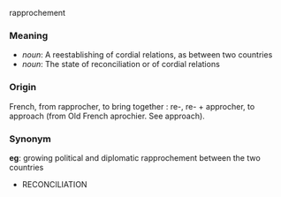 rapprochement
### Meaning
+ _noun_: A reestablishing of cordial relations, as between two countries
+ _noun_: The state of reconciliation or of cordial relations

### Origin

French, from rapprocher, to bring together : re-, re- + approcher, to approach (from Old French aprochier. See approach).

### Synonym

__eg__: growing political and diplomatic rapprochement between the two countries

+ RECONCILIATION


